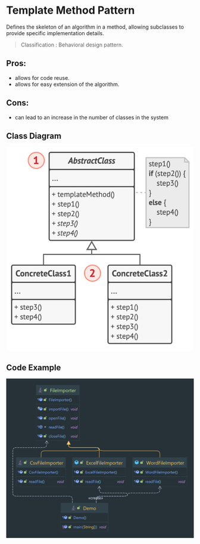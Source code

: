 # Template Method Pattern

Defines the skeleton of an algorithm in a method, allowing subclasses to provide specific implementation details.

> Classification : Behavioral design pattern.

## Pros:

* allows for code reuse.
* allows for easy extension of the algorithm.

## Cons:

* can lead to an increase in the number of classes in the system

## Class Diagram

![template method](../../../images/template.png)

## Code Example

![template method](../../../images/templateMethod.png)

